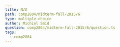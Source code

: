 ```yaml
---
title: N/A
path: comp2804/midterm-fall-2015/6
type: multiple-choice
author: Michiel Smid
question: comp2804/midterm-fall-2015/6/question.ts
tags:
  - comp2804
---
```

